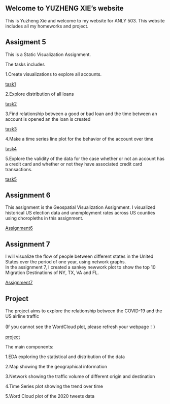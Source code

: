 ## Welcome to YUZHENG XIE’s website

This is Yuzheng Xie and welcome to my website for ANLY 503. This website includes all my homeworks and project.


## Assigment 5

This is a Static Visualization Assignment.

The tasks includes

1.Create visualizations to explore all accounts.

[task1](A5task1xyz.html)

2.Explore distribution of all loans

[task2](A5task2xyz.html)

3.Find relationship between a good or bad loan and the time between an account is opened an the loan is created

[task3](A5task3xyz.html)

4.Make a time series line plot for the behavior of the account over time

[task4](A5task4xyz.html)

5.Explore the validity of the data for the case whether or not an account has a credit card and whether or not they have associated credit card transactions.

[task5](pic/A5-5.png)


## Assignment 6 
This assignment is the Geospatial Visualization Assignment.
I visualized historical US election data and unemployment rates across US counties using choropleths in this assignment.

[Assignment6](geospatial.html)

## Assignment 7
I will visualize the flow of people between different states in the United States over the period of one year, using network graphs.<br>
In the assignment 7, I created a sankey newwork plot to show the top 10 Migration Destinations of NY, TX, VA and FL.<br>

[Assignment7](A7networks.html)

## Project
The project aims to explore the relationship between the COVID-19 and the US airline traffic

(If you cannot see the WordCloud plot, please refresh your webpage！）

[project](projectxyz.html)

The main components:

1.EDA exploring the statistical and distribution of the data

2.Map showing the the geographical information

3.Network showing the traffic volume of different origin and destination

4.Time Series plot showing the trend over time

5.Word Cloud plot of the 2020 tweets data

